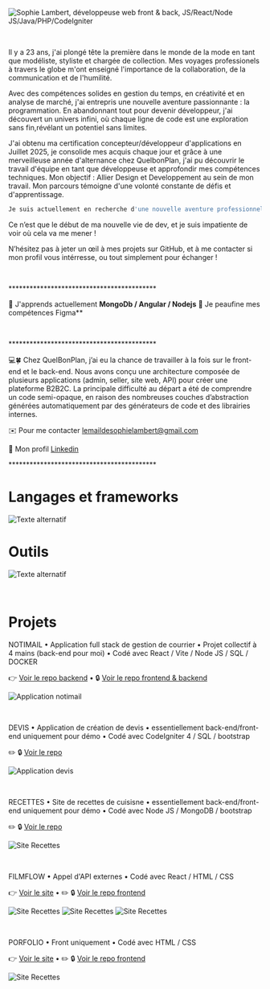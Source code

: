 ![Sophie Lambert, développeuse web front & back, JS/React/Node JS/Java/PHP/CodeIgniter](https://github.com/sophie-lambert-co/sophie-lambert-co/blob/main/header_github.jpg)

<br>

<p>Il y a 23 ans, j'ai plongé tête la première dans le monde de la mode en tant que modéliste, styliste et chargée de collection. Mes voyages professionels à travers le globe m'ont enseigné l'importance de la collaboration, de la communication et de l'humilité.

Avec des compétences solides en gestion du temps, en créativité et en analyse de marché, j'ai entrepris une nouvelle aventure passionnante : la programmation. En abandonnant tout pour devenir développeur, j'ai découvert un univers infini, où chaque ligne de code est une exploration sans fin,révélant un potentiel sans limites.

J'ai obtenu ma certification concepteur/développeur d'applications en Juillet 2025, je consolide mes acquis chaque jour et grâce à une merveilleuse année d'alternance chez QuelbonPlan, j'ai pu découvrir le travail d'équipe en tant que développeuse et approfondir mes compétences techniques. Mon objectif : Allier Design et Developpement au sein de mon travail. Mon parcours témoigne d'une volonté constante de défis et d'apprentissage.

````javascript
Je suis actuellement en recherche d'une nouvelle aventure professionnelle.  
````

Ce n’est que le début de ma nouvelle vie de dev, et je suis impatiente de voir où cela va me mener !

N’hésitez pas à jeter un œil à mes projets sur GitHub, et à me contacter si mon profil vous intérresse, ou tout simplement pour échanger !</p>

<br>
<p>******************************************</p>

🧠  J'apprends actuellement **MongoDb / Angular / Nodejs** 
🚀  Je peaufine mes compétences Figma**

<br>
<p>******************************************</p>

💻🍀 Chez QuelBonPlan, j’ai eu la chance de travailler à la fois sur le front-end et le back-end.
Nous avons conçu une architecture composée de plusieurs applications (admin, seller, site web, API) pour créer une plateforme B2B2C.
La principale difficulté au départ a été de comprendre un code semi-opaque, en raison des nombreuses couches d’abstraction générées automatiquement par des générateurs de code et des librairies internes.

✉️ Pour me contacter [lemaildesophielambert@gmail.com](lemaildesophielambert@gmail.com)

🔗 Mon profil [Linkedin](https://www.linkedin.com/in/sophie-lambert-co/)

<p>******************************************</p>


# Langages et frameworks


![Texte alternatif](https://github.com/sophie-lambert-co/sophie-lambert-co/blob/main/langages_frameworks.svg)

# Outils


![Texte alternatif](https://github.com/sophie-lambert-co/sophie-lambert-co/blob/main/outils.svg)

<br>

# Projets

NOTIMAIL • Application full stack de gestion de courrier • Projet collectif à 4 mains (back-end pour moi) • Codé avec React / Vite / Node JS / SQL / DOCKER


👉 [Voir le repo backend](https://github.com/sophie-lambert-co/Notimail) • 🔒 [Voir le repo frontend & backend](https://github.com/tankzercode/notimail/tree/main)

![Application notimail](https://github.com/sophie-lambert-co/sophie-lambert-co/blob/main/notimail-1.jpg)

<br>

DEVIS • Application de création de devis • essentiellement back-end/front-end uniquement pour démo • Codé avec CodeIgniter 4 /  SQL / bootstrap

✏️ 🔒 [Voir le repo](https://github.com/sophie-lambert-co/DEVIS_PHP_CODEIGNITER)

![Application devis](https://github.com/sophie-lambert-co/sophie-lambert-co/blob/main/devis-1.jpg)

<br>

RECETTES • Site de recettes de cuisisne • essentiellement back-end/front-end uniquement pour démo • Codé avec Node JS / MongoDB / bootstrap

✏️ 🔒 [Voir le repo](https://github.com/sophie-lambert-co/CrudMongoDB)

![Site Recettes](https://github.com/sophie-lambert-co/sophie-lambert-co/blob/main/recettes-1.jpg)

<br>

FILMFLOW • Appel d'API externes • Codé avec React / HTML / CSS


👉 [Voir le site](https://filmflow-pi.vercel.app/) • ✏️ 🔒 [Voir le repo frontend](https://github.com/sophie-lambert-co/FILMFLOW)

![Site Recettes](https://github.com/sophie-lambert-co/sophie-lambert-co/blob/main/filmflow-1.jpg)
![Site Recettes](https://github.com/sophie-lambert-co/sophie-lambert-co/blob/main/filmflow-2.jpg)
![Site Recettes](https://github.com/sophie-lambert-co/sophie-lambert-co/blob/main/filmflow-3.jpg)

<br>

PORFOLIO • Front uniquement • Codé avec HTML / CSS

👉 [Voir le site](https://sl-portfolio-gamma.vercel.app/) • ✏️ 🔒 [Voir le repo frontend](https://github.com/sophie-lambert-co/PORTFOLIO-_HTML_CSS)


![Site Recettes](https://github.com/sophie-lambert-co/sophie-lambert-co/blob/main/portfolio.jpg)





